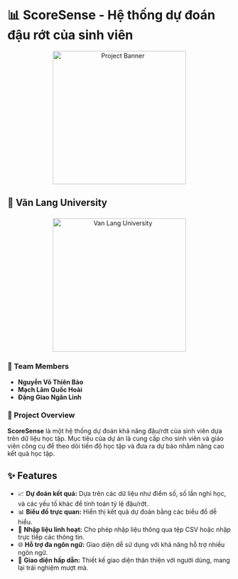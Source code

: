 # 📊 **ScoreSense - Hệ thống dự đoán đậu rớt của sinh viên**

<div align="center">
  <img src="" alt="Project Banner" width="300"/>
</div>

## 🏫 Văn Lang University
###
<div align="center">
  <img src="https://cdn.haitrieu.com/wp-content/uploads/2022/12/Logo-Dai-Hoc-Van-Lang-H.png" alt="Van Lang University" width="300"/>
</div>

### 👥 Team Members
- **Nguyễn Võ Thiên Bảo**
- **Mạch Lâm Quốc Hoài**
- **Đặng Giao Ngân Linh**

### 📖 Project Overview
**ScoreSense** là một hệ thống dự đoán khả năng đậu/rớt của sinh viên dựa trên dữ liệu học tập. Mục tiêu của dự án là cung cấp cho sinh viên và giáo viên công cụ để theo dõi tiến độ học tập và đưa ra dự báo nhằm nâng cao kết quả học tập.

## ✨ Features
- 📈 **Dự đoán kết quả:** Dựa trên các dữ liệu như điểm số, số lần nghỉ học, và các yếu tố khác để tính toán tỷ lệ đậu/rớt.
- 📊 **Biểu đồ trực quan:** Hiển thị kết quả dự đoán bằng các biểu đồ dễ hiểu.
- 📂 **Nhập liệu linh hoạt:** Cho phép nhập liệu thông qua tệp CSV hoặc nhập trực tiếp các thông tin.
- 🌐 **Hỗ trợ đa ngôn ngữ:** Giao diện dễ sử dụng với khả năng hỗ trợ nhiều ngôn ngữ.
- 🎨 **Giao diện hấp dẫn:** Thiết kế giao diện thân thiện với người dùng, mang lại trải nghiệm mượt mà.


